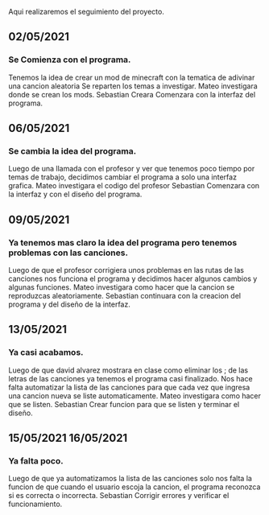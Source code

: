 Aqui realizaremos el seguimiento del proyecto.
## 02/05/2021
### Se Comienza con el programa.
Tenemos la idea de crear un mod de minecraft con la tematica de adivinar una cancion aleatoria 
Se reparten los temas a investigar.
Mateo investigara donde se crean los mods.
Sebastian Creara Comenzara con la interfaz del programa.
## 06/05/2021
### Se cambia la idea del programa.
Luego de una llamada con el profesor y ver que tenemos poco tiempo por temas de trabajo, decidimos cambiar el programa a solo una interfaz grafica.
Mateo investigara el codigo del profesor
Sebastian Comenzara con la interfaz y con el diseño del programa.
## 09/05/2021
### Ya tenemos mas claro la idea del programa pero tenemos problemas con las canciones.
Luego de que el profesor corrigiera unos problemas en las rutas de las canciones nos funciona el programa y decidimos hacer algunos cambios y algunas funciones.
Mateo investigara como hacer que la cancion se reproduzcas aleatoriamente.
Sebastian continuara con la creacion del programa y del diseño de la interfaz.
## 13/05/2021
### Ya casi acabamos.
Luego de que david alvarez mostrara en clase como eliminar los ; de las letras de las canciones ya tenemos el programa casi finalizado.
Nos hace falta automatizar la lista de las canciones para que cada vez que ingresa una cancion nueva se liste automaticamente.
Mateo investigara como hacer que se listen.
Sebastian Crear funcion para que se listen y terminar el diseño.
## 15/05/2021 16/05/2021
### Ya falta poco.
Luego de que ya automatizamos la lista de las canciones solo nos falta la funcion de que cuando el usuario escoja la cancion, el programa reconozca si es correcta o incorrecta.
Sebastian Corrigir errores y verificar el funcionamiento.
